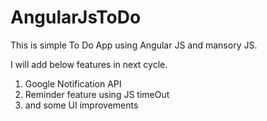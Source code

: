 # AngularJsToDo

This is simple To Do App using Angular JS and mansory JS.

I will add below features in next cycle.
  1.  Google Notification API
  2.  Reminder feature using JS timeOut
  3.  and some UI improvements
